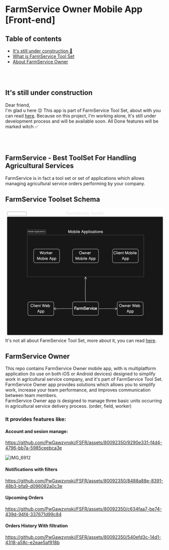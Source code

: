 # FarmService Owner Mobile App [Front-end]

## Table of contents
* [It's still under construction 🚧](#its-still-under-construction)
* [What is FarmService Tool Set](#farmservice---best-toolset-for-handling-agricultural-services)
* [About FarmService Owner ](#farmservice-owner)

<br>
<br>

## It's still under construction
Dear friend, <br>
I'm glad u here 😌 This app is part of FarmService Tool Set, about with you can read [here](#farmservice---best-toolset-for-handling-agricultural-services). Because on this project, I'm working alone, It's still under development process and will be available soon. All Done features will be marked witch ✅

<br>
<br>

## FarmService - Best ToolSet For Handling Agricultural Services
FarmService is in fact a tool set or set of applications which allows managing agricultural service orders performing by your company. 


## FarmService Toolset Schema

![App Screenshot](ReadmeAssets/FarmServiceToolset.svg)
It's not all about FarmService Tool Set, more about it, you can read  <a href='https://github.com/PwGawzynski/FarmServiceToolSet/tree/main'>here</a>.



## FarmService Owner
This repo contains FarmService Owner mobile app, with is multiplatform application (to use on both iOS or Android devices) designed to simplify work in agricultural service company, and it's part of FarmService Tool Set.  <br> FarmService Owner app provides solutions which allows you to simplify work, increase your team performance, and improves communication between team members. <br>
FarmService Owner app is designed to manage three basic units occurring in agricultural service delivery process. (order, field, worker)

### It provides features like: 

#### Account and sesion manage: 
https://github.com/PwGawzynski/FSFR/assets/80092350/9290e331-f4d4-4796-bb7a-5985ceebca3e


![IMG_6912](https://github.com/PwGawzynski/FSFR/assets/80092350/b4863e7d-c773-4481-b9d5-216598aa5867)

#### Notifications with filters
https://github.com/PwGawzynski/FSFR/assets/80092350/8488a88e-8391-48b3-bfa9-d096082a0c3e

#### Upcoming Orders


https://github.com/PwGawzynski/FSFR/assets/80092350/c634faa7-be74-439d-94f4-337671d99c84

#### Orders History With filtration
https://github.com/PwGawzynski/FSFR/assets/80092350/540efd3c-14d1-4318-a58c-e2eae5af918b








